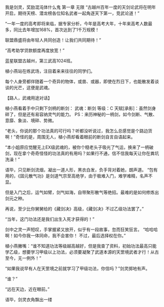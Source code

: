 我是剑灵，奖励混沌体什么鬼
第一章	无限
“古越州百年一度的天剑论武将在明年开启，期待天榜、潜龙榜各位知名武者一起角逐天下第一，竞武论道！”

“一年一度的高考即将来临，据专家分析，今年是高考大年，十年来高考人数最多，同比去年增加168%，首次达到了1千万规模！

联盟鼎盛将由年轻人共同创造！让我们共同期待！”

“高考助学贷款额度再度放宽！”

蓝星联盟古越州，第三武高1024班。

植小燕站在练武场，注目着来来往往的同学们。

每个人身旁都伴随着一个奇异的物体，或兽、或器，即使在烈日下，也能散发着谈谈的光芒，这便是武魂。

【路人，武魂用途对话】

植小燕看着手中只剩下剑柄的断剑：
武魂：断剑
等级：C
天赋[承影]：虽然剑身碎了，但是还有易容纳灵气的能力。
PS：来历神秘的一柄剑，如今剑断、气散、意靡、象淡、境碎、势微。

“老头，你说的那个功法真的可行吗？听都没听说过，我怎么总感觉是个路边货啊！”奇怪的是，周围无人，植小燕却看着眼前的断剑自言自语起来。

“本小姐原应觉醒无上EX级武魂的，被你个糙老头子吸光了气运，换来了一柄破剑，现在拿个奇奇怪怪的功法真的有用吗？如果行不通，信不信我每天让你在粪坑洗澡！”

语毕，只见断剑流烟，凝出一道人形，黑衣白发，负手背对着她，朗声道。
“包有用的，《固元散气功》是剑道气宗至高绝学，由于极难入门，难学难精，名声不显。

但是入门之后，运气如臂，剑气如海，自带聚形散气等绝招。最难的是如何修炼出剑元之种。

再说，至少比你舅舅给的《藏剑决》高级，《藏剑决》不过乙级功法罢了。”

“当年，这门功法还是我们出生入死才获得的！”

剑中之灵一声短叹，手掌握紧又放开，似乎有一段故事，忽而狂笑狂言。
“哈哈哈啊！如今你我一体同命，我不会害你！
不过，最后选择权在你。”

植小燕撇嘴：“谁不知道功法等级越高越好，但是我查了资料，初始功法最高只能学乙级，想要学习甲级以上功法，必须要凝聚了武道本源的天罡境武者才行！从古至今，无一例外！”

“如果我说早有人在天罡境之前就学习了甲级功法，你信吗？”剑灵掷地有声。

“谁？”

“远在天边，近在眼前。”

语毕，剑灵衣角飘出一缕
